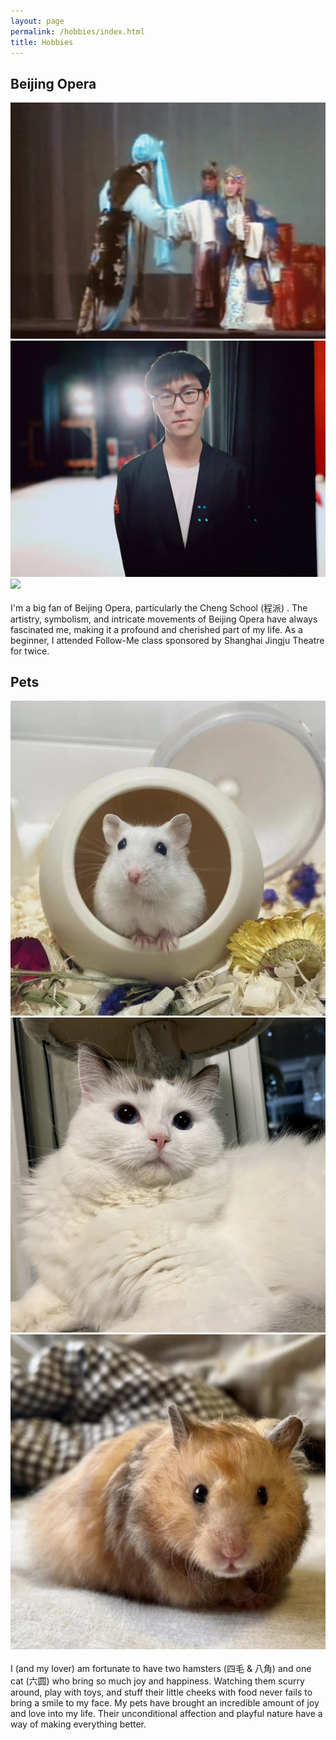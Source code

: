 ```yaml
---
layout: page
permalink: /hobbies/index.html
title: Hobbies
---
```


## Beijing Opera

<div class="third">
<img src="/images/BJ1.jpg">
<img src="/images/BJ2.jpg">
<img src="/images/BJ3.jpg">
</div>
<br>I'm a big fan of Beijing Opera, particularly the Cheng School (程派) . The artistry, symbolism, and intricate movements of Beijing Opera have always fascinated me, making it a profound and cherished part of my life. As a beginner, I attended Follow-Me class sponsored by Shanghai Jingju Theatre for twice.

## Pets

<div class="third">
<img src="/images/P1.jpg">
<img src="/images/P2.jpg">
<img src="/images/P3.jpg">
</div>
<br>I (and my lover) am fortunate to have two hamsters (四毛 & 八角) and one cat (六圆) who bring so much joy and happiness. Watching them scurry around, play with toys, and stuff their little cheeks with food never fails to bring a smile to my face. My pets have brought an incredible amount of joy and love into my life. Their unconditional affection and playful nature have a way of making everything better. 

